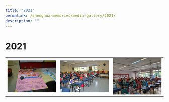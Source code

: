 ```yaml
---
title: "2021"
permalink: /zhenghua-memories/media-gallery/2021/
description: ""
---
```

# 2021

|   |   |   |
|---|---|---|
| <a href="/images/Media%20gallery/2021/ALP%202021.jpg"> <img src="/images/Media%20gallery/2021/ALP%202021.jpg"></a>  |  <a href="/images/Media%20gallery/2021/CNY%20Celebration%202021.jpg"> <img src="/images/Media%20gallery/2021/CNY%20Celebration%202021.jpg"></a>    |  <a href="/images/Media%20gallery/2021/Total%20Defence%20Day.jpg"> <img src="/images/Media%20gallery/2021/Total%20Defence%20Day.jpg"></a>     |